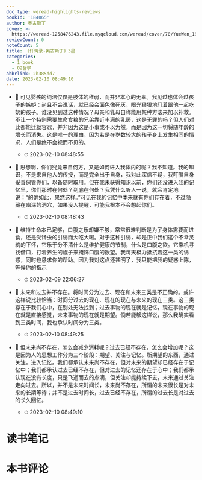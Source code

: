 ```yaml
---
doc_type: weread-highlights-reviews
bookId: '184065'
author: 奥古斯丁
cover: >-
  https://weread-1258476243.file.myqcloud.com/weread/cover/70/YueWen_184065/t7_YueWen_184065.jpg
reviewCount: 0
noteCount: 5
title: 《忏悔录-奥古斯丁》3星
categories:
  - 1_book
  - 02哲学
abbrlink: 2b385dd7
date: 2023-02-10 08:49:10
---
```



- 📌 可见婴孩的纯洁仅仅是肢体的稚弱，而并非本心的无辜。我见过也体会过孩子的嫉妒：尚且不会说话，就已经会面色像死灰，眼光狠狠地盯着跟他一起吃奶的孩子。谁没见到过这种情况？母亲和乳母自称能用某种方法来加以补救。不让一个特别需要生命食粮的兄弟靠近丰满的乳房，这是无罪的吗？但人们对此都能迁就容忍，并非因为这是小事或不以为然，而是因为这一切将随年龄的增长而消失。这是唯一的理由，因为若是在岁数较大的孩子身上发生相同的情况，人们是绝不会视而不见的。 
    - ⏱ 2023-02-10 08:48:55 


- 📌 思想啊，你们究竟来自何方，又是如何进入我体内的呢？我不知道。我的知识，不是来自他人的传授，而是完全出于自身，我对此深信不疑，我叮嘱自身妥善保管你们，以备随时取用。但在我未获得知识以前，你们还没进入我的记忆里，你们那时在何处？到底在何处？我凭什么听人一说，就会肯定地说：“的确如此，果然这样。”可见在我的记忆中本来就有你们存在着，不过隐藏在幽深的洞穴，如果没人提醒，可能我根本不会想起你们。 
    - ⏱ 2023-02-10 08:48:43 

- 📌 维持生命本已足够，口腹之乐却嫌不够，常常很难判断是为了身体需要而进食，还是受馋虫的引诱而大吃大喝。对于这种引诱，却是正中我们这个不幸灵魂的下怀，它乐于分不清什么是维护健康的节制，什么是口腹之欲。它乘机寻找借口，打着养生的幌子来掩饰口腹的欲望。我每天极力抵抗着这一类的诱惑，同时也恳求你的帮助。因为我对这点还甚明了，我只能把我的疑惑上陈，等候你的指示 
    - ⏱ 2023-02-09 22:06:27 


- 📌 未来和过去并不存在。将时间分为过去、现在和未来三类是不正确的。或许这样说比较恰当：时间分过去的现在、现在的现在与未来的现在三类。这三类存在于我们心中，在别处无法找到；过去事物的现在就是记忆，现在事物的现在就是直接感觉，未来事物的现在就是期望。倘若能够这样说，那么我确实看到三类时间，我也承认时间分为三类。 
    - ⏱ 2023-02-10 08:49:25 

- 📌 但未来尚不存在，怎么会减少消耗呢？过去已经不存在，怎么会增加呢？这是因为人的思想工作分为三个阶段：期望、关注与记忆。所期望的东西，通过关注，进入记忆。我们都承认未来尚不存在，但对未来的期望却已经存在于记忆中；我们都承认过去已经不存在，但对过去的记忆还存在于心中；我们都承认现在没有长度，只是飞逝而去的点滴，但关注却能持续下去，未来通过关注走向过去。所以，并不是未来时间长，未来尚不存在，所谓的未来很长是对未来的长期等待；并不是过去时间长，过去已经不存在，所谓的过去长是对过去的长久回忆。 
    - ⏱ 2023-02-10 08:49:10 

# 读书笔记


# 本书评论
